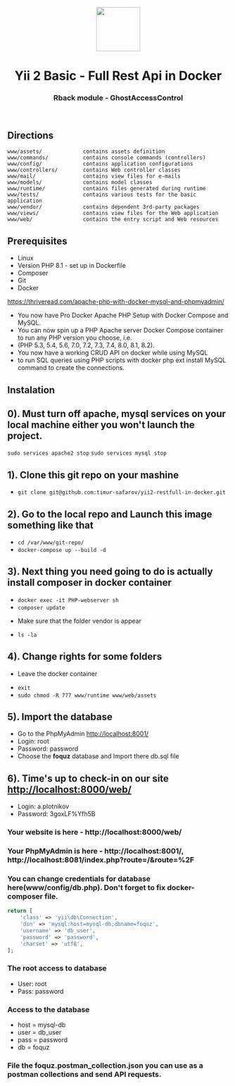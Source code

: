 <p align="center">
    <a href="https://github.com/yiisoft" target="_blank">
        <img src="https://avatars0.githubusercontent.com/u/993323" height="100px">
    </a>
    <h1 align="center">Yii 2 Basic - Full Rest Api in Docker</h1>
    <h3 align="center">Rback module - GhostAccessControl</h3>
    <br>
</p>

Directions
-------------------

	www/assets/             contains assets definition
	www/commands/           contains console commands (controllers)
	www/config/             contains application configurations
	www/controllers/        contains Web controller classes
	www/mail/               contains view files for e-mails
	www/models/             contains model classes
	www/runtime/            contains files generated during runtime
	www/tests/              contains various tests for the basic application
	www/vendor/             contains dependent 3rd-party packages
	www/views/              contains view files for the Web application
	www/web/                contains the entry script and Web resources


Prerequisites
------------

* Linux
* Version PHP 8.1 - set up in Dockerfile
* Composer
* Git
* Docker

<a href="https://thriveread.com/apache-php-with-docker-mysql-and-phpmyadmin/" target="_blank">
	https://thriveread.com/apache-php-with-docker-mysql-and-phpmyadmin/
</a>

- You now have Pro Docker Apache PHP Setup with Docker Compose and MySQL. 
- You can now spin up a PHP Apache server Docker Compose container to run any PHP version you choose, i.e. 
- (PHP 5.3, 5.4, 5.6, 7.0, 7.2, 7.3, 7.4, 8.0, 8.1, 8.2). 
- You now have a working CRUD API on docker while using MySQL 
- to run SQL queries using PHP scripts with docker php ext install MySQL command to create the connections.

Instalation
------------

## 0). Must turn off apache, mysql services on your local machine either you won't launch the project.
``` sudo services apache2 stop ```
``` sudo services mysql stop ```

## 1). Clone this git repo on your mashine
* ```git clone git@github.com:timur-safarov/yii2-restfull-in-docker.git```

## 2). Go to the local repo and Launch this image something like that
* ``` cd /var/www/git-repo/ ```
* ``` docker-compose up --build -d ```

## 3). Next thing you need going to do is actually install composer in docker container
* ``` docker exec -it PHP-webserver sh ```
* ``` composer update ```
- Make sure that the folder vendor is appear
* ``` ls -la ```

## 4). Change rights for some folders
- Leave the docker container
* ``` exit ```
* ``` sudo chmod -R 777 www/runtime www/web/assets ```

## 5). Import the database
- Go to the PhpMyAdmin
<a href="http://localhost:8001/" target="_blank">http://localhost:8001/</a>
- Login: root
- Password: password
- Choose the <b>foquz</b> database and Import there db.sql file

## 6). Time's up to check-in on our site <a href="http://localhost:8000/web/" target="_blank">http://localhost:8000/web/</a>
- Login: a.plotnikov
- Password: 3goxLF%Yfh5B

### Your website is here - http://localhost:8000/web/
### Your PhpMyAdmin is here - http://localhost:8001/, http://localhost:8081/index.php?route=/&route=%2F


### You can change credentials for database here(www/config/db.php). Don't forget to fix docker-composer file.
```php
return [
    'class' => 'yii\db\Connection',
    'dsn' => 'mysql:host=mysql-db;dbname=foquz',
    'username' => 'db_user',
    'password' => 'password',
    'charset' => 'utf8',
];
```
### The root access to database
- User: root
- Pass: password

### Access to the database
- host = mysql-db
- user = db_user
- pass = password
- db = foquz

### File the foquz.postman_collection.json you can use as a postman collections and send API requests.

